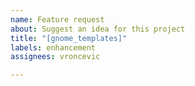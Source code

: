 ```yaml
---
name: Feature request
about: Suggest an idea for this project
title: "[gnome_templates]"
labels: enhancement
assignees: vroncevic

---
```


